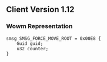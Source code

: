 ## Client Version 1.12

### Wowm Representation
```rust,ignore
smsg SMSG_FORCE_MOVE_ROOT = 0x00E8 {
    Guid guid;    
    u32 counter;    
}

```
